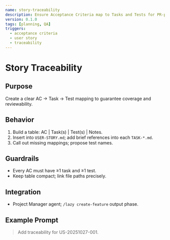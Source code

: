 ```yaml
---
name: story-traceability
description: Ensure Acceptance Criteria map to Tasks and Tests for PR-per-story workflow
version: 0.1.0
tags: [planning, QA]
triggers:
  - acceptance criteria
  - user story
  - traceability
---
```


# Story Traceability

## Purpose
Create a clear AC → Task → Test mapping to guarantee coverage and reviewability.

## Behavior
1. Build a table: AC | Task(s) | Test(s) | Notes.
2. Insert into `USER-STORY.md`; add brief references into each `TASK-*.md`.
3. Call out missing mappings; propose test names.

## Guardrails
- Every AC must have ≥1 task and ≥1 test.
- Keep table compact; link file paths precisely.

## Integration
- Project Manager agent; `/lazy create-feature` output phase.

## Example Prompt
> Add traceability for US-20251027-001.

